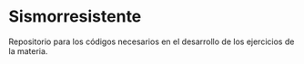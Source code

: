 # Sismorresistente
Repositorio para los códigos necesarios en el desarrollo de los ejercicios de la materia.
